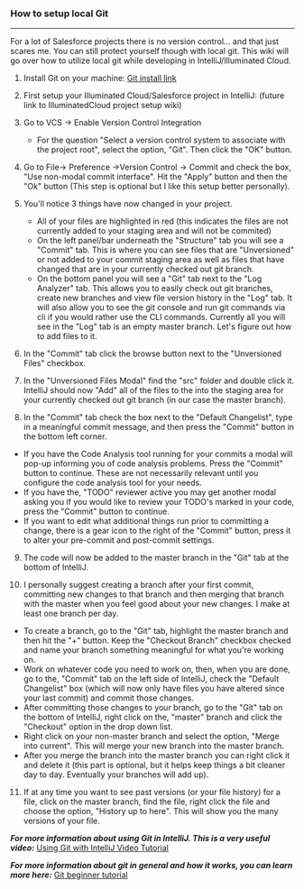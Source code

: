 ### How to setup local Git

***

For a lot of Salesforce projects there is no version control... and that just scares me. You can still protect yourself though with local git. This wiki will go over how to utilize local git while developing in IntelliJ/Illuminated Cloud.

1. Install Git on your machine: [Git install link](https://git-scm.com/download/win)

2. First setup your Illuminated Cloud/Salesforce project in IntelliJ: (future link to IlluminatedCloud project setup wiki)

3. Go to VCS -> Enable Version Control Integration
    * For the question "Select a version control system to associate with the project root", select the option, "Git". Then click the "OK" button.

4. Go to File-> Preference ->Version Control -> Commit and check the box, "Use non-modal commit interface". Hit the "Apply" button and then the "Ok" button (This step is optional but I like this setup better personally).

5. You'll notice 3 things have now changed in your project.

    * All of your files are highlighted in red (this indicates the files are not currently added to your staging area and will not be commited)
    * On the left panel/bar underneath the "Structure" tab you will see a "Commit" tab. This is where you can see files that are "Unversioned" or not 
    added to your commit staging area as well as files that have changed that are in your currently checked out git branch.
    * On the bottom panel you will see a "Git" tab next to the "Log Analyzer" tab. This allows you to easily check out git branches, create new branches 
    and view file version history in the "Log" tab. It will also allow you to see the git console and run git commands via cli if you would rather use 
    the CLI commands. Currently all you will see in the "Log" tab is an empty master branch. Let's figure out how to add files to it.

6. In the "Commit" tab click the browse button next to the "Unversioned Files" checkbox. 

7. In the "Unversioned Files Modal" find the "src" folder and double click it. IntelliJ should now "Add" all of the files to the into the staging area for your currently checked out git branch (in our case the master branch).

8. In the "Commit" tab check the box next to the "Default Changelist", type in a meaningful commit message, and then press the "Commit" button in the bottom left corner.

* If you have the Code Analysis tool running for your commits a modal will pop-up informing you of code analysis problems. Press the "Commit" button to continue. These are not necessarily relevant until you configure the code analysis tool for your needs.
* If you have the, "TODO" reviewer active you may get another modal asking you if you would like to review your TODO's marked in your code, press the "Commit" button to continue. 
* If you want to edit what additional things run prior to committing a change, there is a gear icon to the right of the "Commit" button, press it to alter your pre-commit and post-commit settings.

9. The code will now be added to the master branch in the "Git" tab at the bottom of IntelliJ.

10. I personally suggest creating a branch after your first commit, committing new changes to that branch and then merging that branch with the master when you feel good about your new changes. I make at least one branch per day. 

* To create a branch, go to the "Git" tab, highlight the master branch and then hit the "+" button. Keep the "Checkout Branch" checkbox checked and name your branch something meaningful for what you're working on.
* Work on whatever code you need to work on, then, when you are done, go to the, "Commit" tab on the left side of IntelliJ, check the "Default Changelist" box (which will now only have files you have altered since your last commit) and commit those changes.
* After committing those changes to your branch, go to the "Git" tab on the bottom of IntelliJ, right click on the, "master" branch and click the "Checkout" option in the drop down list.
* Right click on your non-master branch and select the option, "Merge into current". This will merge your new branch into the master branch.
* After you merge the branch into the master branch you can right click it and delete it (this part is optional, but it helps keep things a bit cleaner day to day. Eventually your branches will add up). 

11. If at any time you want to see past versions (or your file history) for a file, click on the master branch, find the file, right click the file and choose the option, "History up to here". This will show you the many versions of your file.

_**For more information about using Git in IntelliJ. This is a very useful video:**_ [Using Git with IntelliJ Video Tutorial](https://www.youtube.com/watch?v=uUzRMOCBorg)

_**For more information about git in general and how it works, you can learn more here:**_ [Git beginner tutorial](https://www.youtube.com/watch?v=HVsySz-h9r4)
